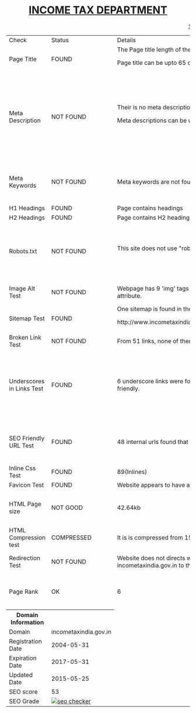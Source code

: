 <html>
<body>
<center><h1><u>INCOME TAX DEPARTMENT</u></h1></center>
<marquee><u> SEO REPORT </u> </marquee>
<table>
<tr>
<td> Check </td>
<td> Status </td>
<td> Details</td>
<td>Suggestions</td>
</tr>
<tr>
<td>Page Title</td>
<td>FOUND </td>
<td>The Page title length of the page is 57 characters.<p> Page title can be upto 65 characters.</td>
<td>Jesus & Mary College - Chanakyapuri,New Delhi </td>
</tr>
<tr>
<td> Meta Description </td>
<td> NOT FOUND </td>
<td> Their is no meta description in the page.<p>
 Meta descriptions can be upto 160 characters. </td>
<td> Meta Descriptions should be used as this helps Search Engines understand what the page is about and index your web pages accordingly for relevant keywords or keyword phrases.<p>
<b>Meta description suggestion </b>: Income Tax Department (ITD) is a partner in the
nation building process through progressive tax policy, efficient and effective tax
administration and improved voluntary compliance. This is achieved by an
enabling policy environment and augmenting the revenue mobilisation apparatus
for optimum revenue collection under the law, while maintaining taxpayer confidence
in the system. </td>
</tr>
<tr>
<td>Meta Keywords</td>
<td>NOT FOUND </td>
<td>Meta keywords are not found.</td>
<td> Meta Keywords should be used as they help search engines associate the indexed content to the right keywords.<p>
Keywords such as <b>TAX INFORMATION 
AND SERVICES</b>, <b>TAX LAWS AND
RULES</b>, <b>INTERNATIONAL 
TAXATION</b> can be used. </td>
</tr>
<tr>
<td> H1 Headings </td>
<td>  FOUND </td>
<td>  Page contains headings </td>
<td> H1 headings should be used as it effects the SEO of your page </td>
</tr>
<tr>
<td> H2 Headings </td>
<td>  FOUND </td>
<td> Page contains H2 headings. </td>
<td>  H2 headings should be used as it effects the SEO of your page </td>
</tr>
<tr>
<td>Robots.txt</td>
<td> NOT FOUND</td>
<td>This site does not use "robots.txt" file<p>
</td>
<td>Robots.txt is a text file webmasters create to instruct robots (typically search engine robots) how to crawl and index pages on their website.<p>
Web site owners use the /robots.txt file to give instructions about their site to web robots. It tells the robot that it should not visit any pages on the site.</td>
</tr>
<tr>
<td> Image Alt Test </td>
<td>NOT FOUND </td>
<td> Webpage has 9 'img' tags and out of them 2 are missing alt attribute.</td>
<td>It helps search engines understand what an image is about. Alternate text is also very helpful in case images on a page cannot be found. </td>
</tr>
<tr>
<td> Sitemap Test </td>
<td> FOUND </td>
<td> One sitemap is found in the website.<p>
http://www.incometaxindia.gov.in/Pages/default.aspxsitemap.xml</td>
<td> It is good to use a sitemap as it provides a list of pages of a web site accessible to crawlers or users.</td>
</tr>
<tr>
<td> Broken Link Test </td>
<td> NOT FOUND </td>
<td>From 51 links, none of them appears to be broken. </td>
<td>It is good to have no broken links in your website </td>
</tr>
<tr>
<td> Underscores in Links Test </td>
<td>  FOUND </td>
<td> 6 underscore links were found in the webpage which is not SEO friendly. </td>
<td>Hyphens should be used instead of underscores.<p>
Instead of http://www.incometaxindia.gov.in/_layouts/15/Authenticate.aspx?Source=%2FPages%2Fdefault%2Easpx we can use <p>
http://www.incometaxindia.gov.in/-layouts/15/Authenticate.aspx?Source=%2FPages%2Fdefault%2Easpx
 </td>
</tr>
<tr>
<td> SEO Friendly URL Test </td>
<td> FOUND </td>
<td> 48 internal urls found that are not seo friendly.</td>
<td>An SEO friendly url must contain only lower alphabets, numbers, slashes(/), dash(-). <p> Underscores, upercase Alphabets and special characters (e-g: & ? %) are not seo friendly. </td>
</tr>
<tr>
<td>Inline Css Test</td>
<td> FOUND </td>
<td>89(Inlines)</td>
<td> website should not have Css Inlines for optimum performance. </td>
</tr>
<tr>
<td> Favicon Test </td>
<td>  FOUND </td>
<td> Website appears to have a favicon. </td>
<td> It is a good to have a favicon in you website. </td>
</tr>
<tr>
<td>HTML Page size</td>
<td>NOT GOOD</td>
<td>42.64kb </td>
<td> If the page size of the webpage is heavy then it will take more time to load.<p>
42.64 Kb is above the average web page size of 33 Kb. </td>
</tr>
<tr>
<td> HTML Compression test </td>
<td> COMPRESSED </td>
<td> It is is compressed from 151.07 Kb to 42.64 Kb.  </td>
<td>Compression helps ensure a faster loading web page and improved user experience. </td>
</tr>
<tr>
<td> Redirection Test </td>
<td>  NOT FOUND </td>
<td>  Website does not directs www.incometaxindia.gov.in and incometaxindia.gov.in to the same URL. </td>
<td>  Redirection help you maintain your existing search engine rankings so you do not lose traffic after the transition to another URL. </td>
<tr>
<td>Page Rank</td>
<td>OK</td>
<td> 6 </td>
<td> PageRank is a way of measuring the importance of website pages. <p>
More backlinks need to be used to increase the PR.</td>
</tr>
<p>
<tr>
<th> Domain Information </th>
<th> </th>
</tr>
<tr>
<td>Domain</td>
<td>incometaxindia.gov.in</td>
</tr>
<tr>
<td>Registration Date</td>
<td>2004-05-31</td>
</tr>
<tr>
<td>Expiration Date</td>
<td>2017-05-31</td>
</tr>
<tr>
<td>Updated Date</td>
<td>2015-05-25</td>
</tr>
<p>
<tr>
<td> SEO score </td>
<td> 53 </td>
</tr>
<p>
<tr>
<td> SEO Grade </td>
<td><a href="http://smallseotools.com/website-seo-score-checker/" target="_blank"><img src="http://smallseotools.com/imgs/badge-golden-xs.png" alt="seo checker"/></a> </td>
</tr>
</table>
<body/>
<html/>

